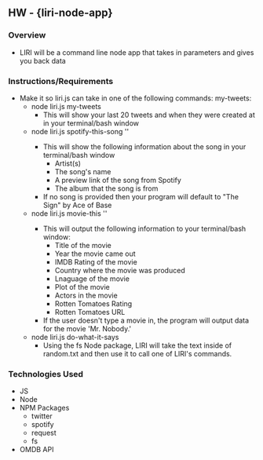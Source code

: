 ## HW - {liri-node-app}

### Overview
 - LIRI will be a command line node app that takes in parameters and gives you back data

### Instructions/Requirements
 - Make it so liri.js can take in one of the following commands:
my-tweets:
    - node liri.js my-tweets
        + This will show your last 20 tweets and when they were created at in your terminal/bash window
    - node liri.js spotify-this-song '<song name here>'
        + This will show the following information about the song in your terminal/bash window
            * Artist(s)
            * The song's name
            * A preview link of the song from Spotify
            * The album that the song is from
        + If no song is provided then your program will default to "The Sign" by Ace of Base
    - node liri.js movie-this '<movie name here>'
        + This will output the following information to your terminal/bash window:
            * Title of the movie
            * Year the movie came out
            * IMDB Rating of the movie
            * Country where the movie was produced
            * Lnaguage of the movie
            * Plot of the movie
            * Actors in the movie
            * Rotten Tomatoes Rating
            * Rotten Tomatoes URL
        + If the user doesn't type a movie in, the program will output data for the movie 'Mr. Nobody.'
    - node liri.js do-what-it-says
        + Using the fs Node package, LIRI will take the text inside of random.txt and then use it to call one of LIRI's commands.

### Technologies Used
 - JS
 - Node
 - NPM Packages
     + twitter
     + spotify
     + request
     + fs
 - OMDB API

